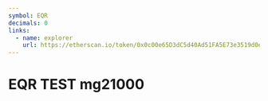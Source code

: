```yaml
---
symbol: EQR
decimals: 0
links:
  - name: explorer
    url: https://etherscan.io/token/0x0c00e65D3dC5d40Ad51FA5E73e3519d0e812bF24
---
```


# EQR TEST mg21000
